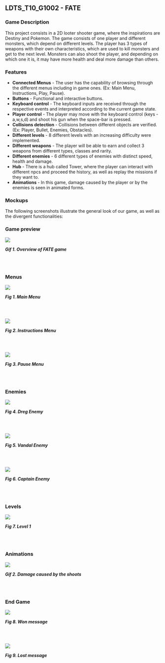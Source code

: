 ## LDTS_T10_G1002 - FATE

### Game Description

This project consists in a 2D looter shooter game, where the inspirations are Destiny and Pokemon.
The game consists of one player and different monsters, which depend on different levels. The player has 3 types of weapons with their own characteristics, which are used to kill monsters and get to the next level. Monsters can also shoot the player, and depending on which one it is, it may have more health and deal more damage than others.

### Features

- **Connected Menus** - The user has the capability of browsing through the different menus including in game ones. (Ex: Main Menu, Instructions, Play, Pause).
- **Buttons** - Functional and interactive buttons.
- **Keyboard control** - The keyboard inputs are received through the respective events and interpreted according to the current game state.
- **Player control** - The player may move with the keyboard control (keys - a,w,s,d) and shoot his gun when the space-bar is pressed.
- **Collisions detection** - Collisions between different objects are verified. (Ex: Player, Bullet, Enemies, Obstacles).
- **Different levels** - 8 different levels with an increasing difficulty were implemented.
- **Different weapons** - The player will be able to earn and collect 3 weapons from different types, classes and rarity.
- **Different enemies** - 6 different types of enemies with distinct speed, health and damage.
- **Hub** - There is a hub called Tower, where the player can interact with different npcs and proceed the history, as well as replay the missions if they want to.
- **Animations** - In this game, damage caused by the player or by the enemies is seen in animated forms.

### Mockups

The following screenshots illustrate the general look of our game, as well as the divergent functionalities:
### Game preview
![](docs/gifs/gamePreview.gif)
<p>
  <b><i>Gif 1. Overview of FATE game</i></b>
</p>
<br>
<br />


### Menus
![](docs/images/screenshots/mainMenu.png)
<p>
  <b><i>Fig 1. Main Menu </i></b>
</p>

<br>
<br />

![](docs/images/screenshots/instructionsMenu.png)
<p>
  <b><i>Fig 2. Instructions Menu </i></b>
</p>

<br>
<br />

![](docs/images/screenshots/pauseMenu.png)
<p>
  <b><i>Fig 3. Pause Menu </i></b>
</p>  

<br>
<br />

### Enemies

![](docs/images/screenshots/dreg.png)
<p>
  <b><i>Fig 4. Dreg Enemy </i></b>
</p>  

<br>
<br />

![](docs/images/screenshots/vandal.png)
<p>
  <b><i>Fig 5. Vandal Enemy </i></b>
</p>  

<br>
<br />

![](docs/images/screenshots/captain.png)
<p>
  <b><i>Fig 6. Captain Enemy </i></b>
</p>  

<br>
<br />

### Levels
![](docs/images/screenshots/previewGame.png)
<p>
  <b><i>Fig 7. Level 1 </i></b>
</p>

<br>
<br />

### Animations

<p>
  <img src="docs/gifs/bombs.gif"/>
</p>
<p>
  <b><i>Gif 2. Damage caused by the shoots</i></b>
</p>

<br>
<br />


### End Game

![](docs/images/screenshots/youWon.png)
<p>
  <b><i>Fig 8. Won message</i></b>
</p>

<br>
<br />

![](docs/images/screenshots/youLose.png)
<p>
  <b><i>Fig 9. Lost message</i></b>
</p>

